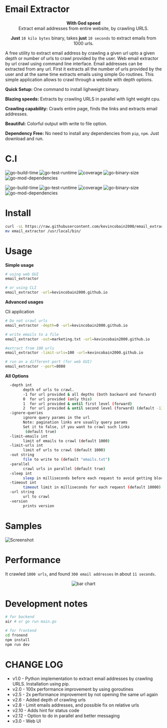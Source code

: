 # Email Extractor

<p align="center">
<b>With God speed</b> <br> Extract email addresses from entire website, by crawling URLS.
</p>

<p align="center">
<b>Just</b> <code>10 kilo bytes</code> binary, takes <b>just</b> <code>10 seconds</code> to extract emails from 1000 urls.
</p>

A free utility to extract email address by crawling a given url upto a given depth or number of urls to crawl provided by the user.
Web email extractor by url crawl using command line interface. Email addresses can be extracted from any url.
First it extracts all the number of urls provided by the user and at the same time extracts emails using simple Go routines. This simple application allows to crawl through a website with depth options.



**Quick Setup:** One command to install lighweight binary.

**Blazing speeds:** Extracts by crawling URLS in parallel with light weight cpu.

**Crawling capability:** Crawls entire page, finds the links and extracts email addresses.

**Beautiful:** Colorful output with write to file option.

**Dependency Free:** No need to install any dependencies from `pip`, `npm`. Just download and run.

# C.I

![go-build-time](https://coveritup.app/badge?org=kevincobain2000&repo=email_extractor&type=go-build-time&branch=master)
![go-test-runtime](https://coveritup.app/badge?org=kevincobain2000&repo=email_extractor&type=go-test-runtime&branch=master)
![coverage](https://coveritup.app/badge?org=kevincobain2000&repo=email_extractor&type=coverage&branch=master)
![go-binary-size](https://coveritup.app/badge?org=kevincobain2000&repo=email_extractor&type=go-binary-size&branch=master)
![go-mod-dependencies](https://coveritup.app/badge?org=kevincobain2000&repo=email_extractor&type=go-mod-dependencies&branch=master)

![go-build-time](https://coveritup.app/chart?org=kevincobain2000&repo=email_extractor&type=go-build-time&output=svg&width=160&height=160&branch=master&line=fill)
![go-test-runtime](https://coveritup.app/chart?org=kevincobain2000&repo=email_extractor&type=go-test-runtime&output=svg&width=160&height=160&branch=master&line=fill)
![coverage](https://coveritup.app/chart?org=kevincobain2000&repo=email_extractor&type=coverage&output=svg&width=160&height=160&branch=master)
![go-binary-size](https://coveritup.app/chart?org=kevincobain2000&repo=email_extractor&type=go-binary-size&output=svg&width=160&height=160&branch=master)
![go-mod-dependencies](https://coveritup.app/chart?org=kevincobain2000&repo=email_extractor&type=go-mod-dependencies&output=svg&width=160&height=160&branch=master&line=fill)


# Install

```sh
curl -sL https://raw.githubusercontent.com/kevincobain2000/email_extractor/master/install.sh | sh
mv email_extractor /usr/local/bin/
```


# Usage

**Simple usage**

```sh
# using web GUI
email_extractor

# or using CLI
email_extractor -url=kevincobain2000.github.io
```

**Advanced usages**

Cli application

```sh
# Do not crawl urls
email_extractor -depth=0 -url=kevincobain2000.github.io

# write emails to a file
email_extractor -out=marketing.txt -url=kevincobain2000.github.io

#extract from 100 urls
email_extractor -limit-urls=100 -url=kevincobain2000.github.io

# run on a different port (for web GUI)
email_extractor --port=8080
```

**All Options**

```sh
  -depth int
    	depth of urls to crawl.
    	-1 for url provided & all depths (both backward and forward)
    	0  for url provided (only this)
    	1  for url provided & until first level (forward)
    	2  for url provided & until second level (forward) (default -1)
  -ignore-queries
    	ignore query params in the url
    	Note: pagination links are usually query params
    	Set it to false, if you want to crawl such links
    	 (default true)
  -limit-emails int
    	limit of emails to crawl (default 1000)
  -limit-urls int
    	limit of urls to crawl (default 1000)
  -out string
    	file to write to (default "emails.txt")
  -parallel
    	crawl urls in parallel (default true)
  -sleep int
    	sleep in milliseconds before each request to avoid getting blocked
  -timeout int
    	timeout limit in milliseconds for each request (default 10000)
  -url string
    	url to crawl
  -version
    	prints version
```

# Samples

![Screenshot](https://imgur.com/P9dLjUf.png)

# Performance

It crawled `1000 urls`, and found `300 email addresses` in about `11 seconds`.

<p align="center">
  <img alt="bar chart" src='https://instachart.coveritup.app/bar?title=Performance&subtitle=Email+Extractor&output=svg&metric=sec&theme=dark&data={%20%22x%22:%20[%22100%20URLS%22,%20%22500%20URLS%22,%20%221000%20URLS%22],%20%22y%22:%20[[1,6,11]],%20%22names%22:%20[%22Time%20to%20Extract%22]%20}'>
</p>

# Development notes

```sh
# for backend
air # or go run main.go

# for frontend
cd fronend
npm install
npm run dev
```

# CHANGE LOG

- v1.0 - Python implementation to extract email addresses by crawling URLS. Installation using pip.
- v2.0 - 100x performance improvement by using goroutines
- v2.5 - 2x performance improvement by not opening the same url again
- v2.6 - Added depth of crawling urls
- v2.8 - Limit emails addresses, and possible fix on relative urls
- v2.10 - Adds hint for status code
- v2.12 - Option to do in parallel and better messaging
- v3.0 - Web UI
